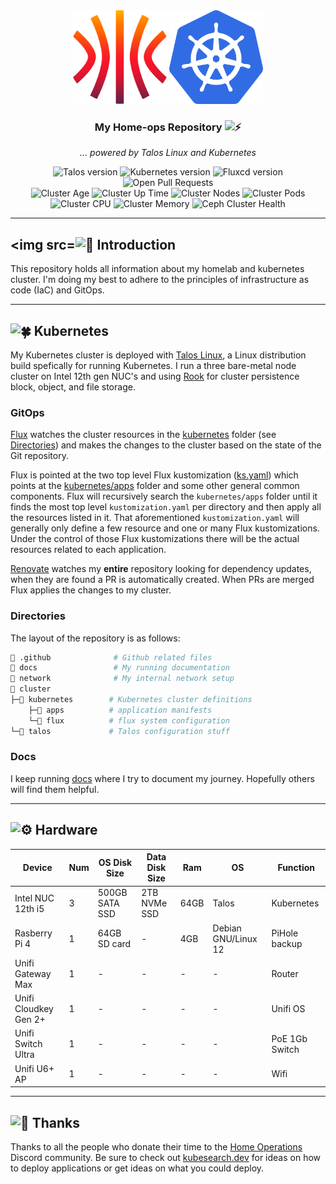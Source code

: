 <div align="center">
  <img src="./docs/assets/talos.svg" alt="Talos Linux logo" width="150" height="150">
  <img src="./docs/assets/k8s.png" alt="Kubernetes logo" width="150" height="150">
</div>

<div align=center>

### My Home-ops Repository <img src="https://fonts.gstatic.com/s/e/notoemoji/latest/26a1/512.gif" alt="⚡" width="16" height="16">

_... powered by Talos Linux and Kubernetes_

</div>

<div align="center">
  <img src="https://img.shields.io/endpoint?url=https%3A%2F%2Fkromgo.cjsolsen.com%2Ftalos_version&style=for-the-badge&logo=talos&logoColor=fff&label=Talos&labelColor=302d41&color=cba6f7" alt="Talos version">
  <img src="https://img.shields.io/endpoint?url=https%3A%2F%2Fkromgo.cjsolsen.com%2Fkubernetes_version&style=for-the-badge&logo=kubernetes&logoColor=fff&label=Kubernetes&labelColor=302d41&color=cba6f7" alt="Kubernetes version">
  <img src="https://img.shields.io/badge/Fluxcd-v2.4.0-cba6f7?logo=flux&logoColor=fff&style=for-the-badge&labelColor=302D41" alt="Fluxcd version">
  <img src="https://img.shields.io/github/issues-pr/chrede88/home-ops?logo=github&color=f2cdcd&logoColor=fff&style=for-the-badge&labelColor=302d41" alt="Open Pull Requests">
</div>

<div align="center">
  <img src="https://img.shields.io/endpoint?url=https%3A%2F%2Fkromgo.cjsolsen.com%2Fcluster_age_days&style=for-the-badge&label=Age&labelColor=302d41" alt="Cluster Age">
  <img src="https://img.shields.io/endpoint?url=https%3A%2F%2Fkromgo.cjsolsen.com%2Fcluster_uptime_days&style=for-the-badge&label=Up&labelColor=302d41" alt="Cluster Up Time">
  <img src="https://img.shields.io/endpoint?url=https%3A%2F%2Fkromgo.cjsolsen.com%2Fcluster_node_count&style=for-the-badge&label=Nodes&labelColor=302d41" alt="Cluster Nodes">
  <img src="https://img.shields.io/endpoint?url=https%3A%2F%2Fkromgo.cjsolsen.com%2Fcluster_pod_count&style=for-the-badge&label=Pods&labelColor=302d41" alt="Cluster Pods">
  <img src="https://img.shields.io/endpoint?url=https%3A%2F%2Fkromgo.cjsolsen.com%2Fcluster_cpu_usage&style=for-the-badge&label=Cpu&labelColor=302d41" alt="Cluster CPU">
  <img src="https://img.shields.io/endpoint?url=https%3A%2F%2Fkromgo.cjsolsen.com%2Fcluster_memory_usage&style=for-the-badge&label=Memory&labelColor=302d41" alt="Cluster Memory">
  <img src="https://img.shields.io/endpoint?url=https%3A%2F%2Fkromgo.cjsolsen.com%2Fceph_health_status&style=for-the-badge&logo=ceph&label=Ceph&labelColor=302d41" alt="Ceph Cluster Health">
</div>

---

## <img src=<img src="https://fonts.gstatic.com/s/e/notoemoji/latest/1f680/512.gif" alt="🚀" width="20" height="20"> Introduction

This repository holds all information about my homelab and kubernetes cluster. I'm doing my best to adhere to the principles of infrastructure as code (IaC) and GitOps.

---

## <img src="https://fonts.gstatic.com/s/e/notoemoji/latest/1f340/512.gif" alt="🍀" width="20" height="20"> Kubernetes

My Kubernetes cluster is deployed with [Talos Linux](https://www.talos.dev), a Linux distribution build spefically for running Kubernetes. I run a three bare-metal node cluster on Intel 12th gen NUC's and using [Rook](https://github.com/rock/rock) for cluster persistence block, object, and file storage.

### GitOps

[Flux](https://github.com/fluxcd/flux2) watches the cluster resources in the [kubernetes](./cluster/kubernetes/) folder (see [Directories](#directories)) and makes the changes to the cluster based on the state of the Git repository.

Flux is pointed at the two top level Flux kustomization ([ks.yaml](./cluster/kubernetes/flux/main/ks.yaml)) which points at the [kubernetes/apps](./cluster/kubernetes/apps) folder and some other general common components. Flux will recursively search the `kubernetes/apps` folder until it finds the most top level `kustomization.yaml` per directory and then apply all the resources listed in it. That aforementioned `kustomization.yaml` will generally only define a few resource and one or many Flux kustomizations. Under the control of those Flux kustomizations there will be the actual resources related to each application.

[Renovate](https://github.com/renovatebot/renovate) watches my **entire** repository looking for dependency updates, when they are found a PR is automatically created. When PRs are merged Flux applies the changes to my cluster.

### Directories

The layout of the repository is as follows:

```sh
📁 .github              # Github related files
📁 docs                 # My running documentation
📁 network              # My internal network setup
📁 cluster
├─📁 kubernetes        # Kubernetes cluster definitions
    ├─📁 apps          # application manifests
    └─📁 flux          # flux system configuration
└─📁 talos             # Talos configuration stuff
```

### Docs

I keep running [docs](./docs/README.md) where I try to document my journey. Hopefully others will find them helpful.

---

## <img src="https://fonts.gstatic.com/s/e/notoemoji/latest/2699_fe0f/512.gif" alt="⚙" width="20" height="20"> Hardware

| Device                | Num | OS Disk Size   | Data Disk Size | Ram  | OS                  | Function       |
| --------------------- | --- | -------------- | -------------- | ---- | ------------------- | -------------- |
| Intel NUC 12th i5     | 3   | 500GB SATA SSD | 2TB NVMe SSD   | 64GB | Talos               | Kubernetes     |
| Rasberry Pi 4         | 1   | 64GB SD card   | -              | 4GB  | Debian GNU/Linux 12 | PiHole backup  |
| Unifi Gateway Max     | 1   | -              | -              | -    | -                   | Router         |
| Unifi Cloudkey Gen 2+ | 1   | -              | -              | -    | -                   | Unifi OS       |
| Unifi Switch Ultra    | 1   | -              | -              | -    | -                   | PoE 1Gb Switch |
| Unifi U6+ AP          | 1   | -              | -              | -    | -                   | Wifi           |

---

## <img src="https://fonts.gstatic.com/s/e/notoemoji/latest/1f64f/512.gif" alt="🙏" width="20" height="20"> Thanks

Thanks to all the people who donate their time to the [Home Operations](https://discord.gg/home-operations) Discord community. Be sure to check out [kubesearch.dev](https://kubesearch.dev/) for ideas on how to deploy applications or get ideas on what you could deploy.